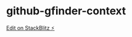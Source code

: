 # github-gfinder-context

[Edit on StackBlitz ⚡️](https://stackblitz.com/edit/github-gfinder-context)
